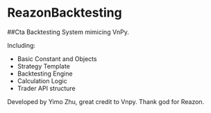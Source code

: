 # ReazonBacktesting
##Cta Backtesting System mimicing VnPy.

Including:
* Basic Constant and Objects
* Strategy Template
* Backtesting Engine
* Calculation Logic
* Trader API structure

Developed by Yimo Zhu, great credit to Vnpy. Thank god for Reazon.

